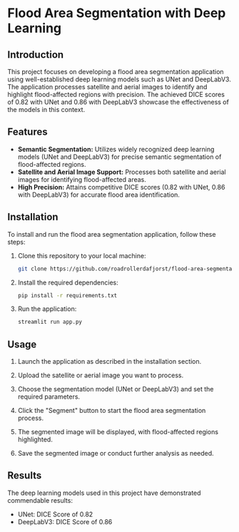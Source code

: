 # Flood Area Segmentation with Deep Learning

## Introduction

This project focuses on developing a flood area segmentation application using well-established deep learning models such as UNet and DeepLabV3. The application processes satellite and aerial images to identify and highlight flood-affected regions with precision. The achieved DICE scores of 0.82 with UNet and 0.86 with DeepLabV3 showcase the effectiveness of the models in this context.

## Features

- **Semantic Segmentation:** Utilizes widely recognized deep learning models (UNet and DeepLabV3) for precise semantic segmentation of flood-affected regions.
- **Satellite and Aerial Image Support:** Processes both satellite and aerial images for identifying flood-affected areas.
- **High Precision:** Attains competitive DICE scores (0.82 with UNet, 0.86 with DeepLabV3) for accurate flood area identification.

## Installation

To install and run the flood area segmentation application, follow these steps:

1. Clone this repository to your local machine:

    ```bash
    git clone https://github.com/roadrollerdafjorst/flood-area-segmentation.git
    ```

2. Install the required dependencies:

    ```bash
    pip install -r requirements.txt
    ```

3. Run the application:

    ```bash
    streamlit run app.py
    ```

## Usage

1. Launch the application as described in the installation section.

2. Upload the satellite or aerial image you want to process.

3. Choose the segmentation model (UNet or DeepLabV3) and set the required parameters.

4. Click the "Segment" button to start the flood area segmentation process.

5. The segmented image will be displayed, with flood-affected regions highlighted.

6. Save the segmented image or conduct further analysis as needed.

## Results

The deep learning models used in this project have demonstrated commendable results:

- UNet: DICE Score of 0.82
- DeepLabV3: DICE Score of 0.86
